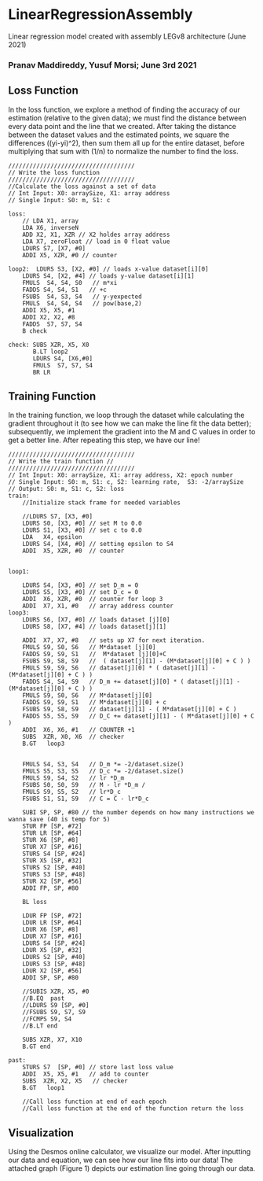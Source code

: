 # LinearRegressionAssembly
Linear regression model created with assembly LEGv8 architecture (June 2021)

### Pranav Maddireddy, Yusuf Morsi; June 3rd 2021

## Loss Function

In the loss function, we explore a method of finding the accuracy of our estimation (relative to the given data); we must find the distance between every data point and the line that we created. After taking the distance between the dataset values and the estimated points, we square the differences ((yi-yi)^2), then sum them all up for the entire dataset, before multiplying that sum with (1/n) to normalize the number to find the loss. 

```assembly
////////////////////////////////////
// Write the loss function        
////////////////////////////////////
//Calculate the loss against a set of data
// Int Input: X0: arraySize, X1: array address
// Single Input: S0: m, S1: c

loss:
	// LDA X1, array
	LDA X6, inverseN
	ADD X2, X1, XZR // X2 holdes array address
	LDA X7, zeroFloat // load in 0 float value
	LDURS S7, [X7, #0] 
	ADDI X5, XZR, #0 // counter

loop2:	LDURS S3, [X2, #0] // loads x-value dataset[i][0]
	LDURS S4, [X2, #4] // loads y-value dataset[i][1]
	FMULS  S4, S4, S0   // m*xi 
	FADDS S4, S4, S1   // +c
	FSUBS  S4, S3, S4   // y-yexpected
	FMULS  S4, S4, S4   // pow(base,2) 
	ADDI X5, X5, #1
	ADDI X2, X2, #8
	FADDS  S7, S7, S4
	B check

check: SUBS XZR, X5, X0
       B.LT loop2
       LDURS S4, [X6,#0]
       FMULS  S7, S7, S4
       BR LR

```

## Training Function

In the training function, we loop through the dataset while calculating the gradient throughout it (to see how we can make the line fit the data better); subsequently, we implement the gradient into the M and C values in order to get a better line. After repeating this step, we have our line!

```assembly
////////////////////////////////////
// Write the train function //
////////////////////////////////////
// Int Input: X0: arraySize, X1: array address, X2: epoch number
// Single Input: S0: m, S1: c, S2: learning rate,  S3: -2/arraySize
// Output: S0: m, S1: c, S2: loss
train:
    //Initialize stack frame for needed variables

	//LDURS S7, [X3, #0] 
	LDURS S0, [X3, #0] // set M to 0.0
	LDURS S1, [X3, #0] // set c to 0.0
	LDA   X4, epsilon
	LDURS S4, [X4, #0] // setting epsilon to S4
	ADDI  X5, XZR, #0  // counter


loop1: 
	
	LDURS S4, [X3, #0] // set D_m = 0
	LDURS S5, [X3, #0] // set D_c = 0
	ADDI  X6, XZR, #0  // counter for loop 3 
	ADDI  X7, X1, #0   // array address counter
loop3: 
	LDURS S6, [X7, #0] // loads dataset [j][0]
	LDURS S8, [X7, #4] // loads dataset[j][1]

	ADDI  X7, X7, #8   // sets up X7 for next iteration. 
	FMULS S9, S0, S6   // M*dataset [j][0]
	FADDS S9, S9, S1   //  M*dataset [j][0]+C
	FSUBS S9, S8, S9   //  ( dataset[j][1] - (M*dataset[j][0] + C ) ) 
	FMULS S9, S9, S6   // dataset[j][0] * ( dataset[j][1] - (M*dataset[j][0] + C ) ) 
	FADDS S4, S4, S9   // D_m += dataset[j][0] * ( dataset[j][1] - (M*dataset[j][0] + C ) ) 
	FMULS S9, S0, S6   // M*dataset[j][0] 
	FADDS S9, S9, S1   // M*dataset[j][0] + c
	FSUBS S9, S8, S9   // dataset[j][1] - ( M*dataset[j][0] + C ) 
	FADDS S5, S5, S9   // D_C += dataset[j][1] - ( M*dataset[j][0] + C ) 
	ADDI  X6, X6, #1   // COUNTER +1
	SUBS  XZR, X0, X6  // checker 
	B.GT   loop3
	 
	
	FMULS S4, S3, S4   // D_m *= -2/dataset.size()
	FMULS S5, S3, S5   // D_c *= -2/dataset.size() 
	FMULS S9, S4, S2   // lr *D_m  
	FSUBS S0, S0, S9   // M - lr *D_m /
	FMULS S9, S5, S2   // lr*D_c 
	FSUBS S1, S1, S9   // C = C - lr*D_c  
	
	SUBI SP, SP, #80 // the number depends on how many instructions we wanna save (40 is temp for 5)
	STUR FP [SP, #72]
	STUR LR [SP, #64] 
	STUR X6 [SP, #8]
	STUR X7 [SP, #16]
	STURS S4 [SP, #24]
	STUR X5 [SP, #32]
	STURS S2 [SP, #40]
	STURS S3 [SP, #48] 
	STUR X2 [SP, #56] 
	ADDI FP, SP, #80
	
	BL loss 
	
	LDUR FP [SP, #72]
	LDUR LR [SP, #64]
	LDUR X6 [SP, #8]
	LDUR X7 [SP, #16]
	LDURS S4 [SP, #24]
	LDUR X5 [SP, #32]
	LDURS S2 [SP, #40]
	LDURS S3 [SP, #48] 
	LDUR X2 [SP, #56] 
	ADDI SP, SP, #80	

	//SUBIS XZR, X5, #0
	//B.EQ  past
	//LDURS S9 [SP, #0] 
	//FSUBS S9, S7, S9
	//FCMPS S9, S4
	//B.LT end
	
	SUBS XZR, X7, X10
	B.GT end

past:  
	STURS S7  [SP, #0] // store last loss value 
	ADDI  X5, X5, #1   // add to counter
	SUBS  XZR, X2, X5 	// checker
	B.GT   loop1
	
    //Call loss function at end of each epoch
    //Call loss function at the end of the function return the loss
```

## Visualization

Using the Desmos online calculator, we visualize our model. After inputting our data and equation, we can see how our line fits into our data! The attached graph (Figure 1) depicts our estimation line going through our data.







